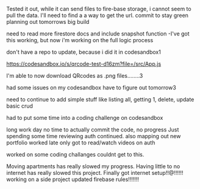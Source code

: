 Tested it out, while it can send files to fire-base storage, i cannot seem to pull the data. I'll need to find a a way to get the url.
commit to stay green planning out tomorrows big build


need to read more firestore docs and include snapshot function
-I've got this working, but now i'm working on the full logic process

don't have a repo to update, because i did it in codesandbox1

https://codesandbox.io/s/qrcode-test-d16zm?file=/src/App.js

I'm able to now download QRcodes as .png files........3

had some issues on my codesandbox have to figure out tomorrow3

need to continue to add simple stuff like listing all, getting 1, delete, update basic crud

had to put some time into a coding challenge on codesandbox

long work day no time to actually commit the code, no progress
Just spending some time reviewing auth continued. also mapping out new portfolio
worked late only got to read/watch videos on auth

worked on some coding challanges couldnt get to this.

Moving apartments has really slowed my progress.
Having little to no internet has really slowed this project.
Finally got internet setup!!@!!!!!! working on a side project
updated firebase rules!!!!!!!
